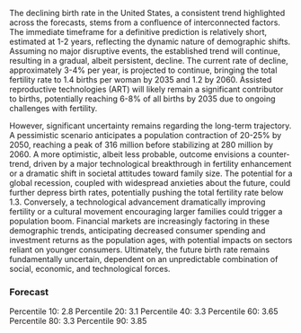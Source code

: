 The declining birth rate in the United States, a consistent trend highlighted across the forecasts, stems from a confluence of interconnected factors. The immediate timeframe for a definitive prediction is relatively short, estimated at 1-2 years, reflecting the dynamic nature of demographic shifts. Assuming no major disruptive events, the established trend will continue, resulting in a gradual, albeit persistent, decline.  The current rate of decline, approximately 3-4% per year, is projected to continue, bringing the total fertility rate to 1.4 births per woman by 2035 and 1.2 by 2060. Assisted reproductive technologies (ART) will likely remain a significant contributor to births, potentially reaching 6-8% of all births by 2035 due to ongoing challenges with fertility. 

However, significant uncertainty remains regarding the long-term trajectory. A pessimistic scenario anticipates a population contraction of 20-25% by 2050, reaching a peak of 316 million before stabilizing at 280 million by 2060.  A more optimistic, albeit less probable, outcome envisions a counter-trend, driven by a major technological breakthrough in fertility enhancement or a dramatic shift in societal attitudes toward family size. The potential for a global recession, coupled with widespread anxieties about the future, could further depress birth rates, potentially pushing the total fertility rate below 1.3. Conversely, a technological advancement dramatically improving fertility or a cultural movement encouraging larger families could trigger a population boom. Financial markets are increasingly factoring in these demographic trends, anticipating decreased consumer spending and investment returns as the population ages, with potential impacts on sectors reliant on younger consumers.  Ultimately, the future birth rate remains fundamentally uncertain, dependent on an unpredictable combination of social, economic, and technological forces.

### Forecast

Percentile 10: 2.8
Percentile 20: 3.1
Percentile 40: 3.3
Percentile 60: 3.65
Percentile 80: 3.3
Percentile 90: 3.85